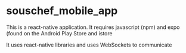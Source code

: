 # souschef_mobile_app
This is a react-native application. It requires javascript (npm) and expo (found on the Android Play Store and istore

It uses react-native libraries and uses WebSockets to communicate
